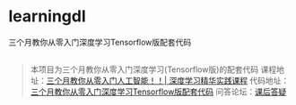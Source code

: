 # learningdl
三个月教你从零入门深度学习Tensorflow版配套代码

##
> 本项目为三个月教你从零入门深度学习(Tensorflow版)的配套代码
> 课程地址：[三个月教你从零入门人工智能！！| 深度学习精华实践课程](https://edu.hellobi.com/course/255/overview)
> 代码地址：[三个月教你从零入门深度学习Tensorflow版配套代码](https://github.com/huxiaoman7/learningdl)
> 问答论坛：[课后答疑](https://edu.hellobi.com/course/255/thread)
